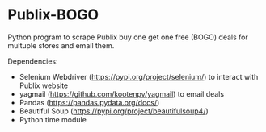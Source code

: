 # Publix-BOGO
Python program to scrape Publix buy one get one free (BOGO) deals for multuple stores and email them. 


Dependencies:
- Selenium Webdriver (https://pypi.org/project/selenium/) to interact with Publix website
- yagmail (https://github.com/kootenpv/yagmail) to email deals
- Pandas (https://pandas.pydata.org/docs/)
- Beautiful Soup (https://pypi.org/project/beautifulsoup4/)
- Python time module
